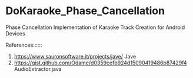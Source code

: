 # DoKaraoke_Phase_Cancellation

Phase Cancellation Implementation of Karaoke Track Creation for Android Devices

References::::::
1) https://www.sauronsoftware.it/projects/jave/ Jave
2) https://gist.github.com/Odame/d0359cefb924d15090419486b87429f4 AudioExtractor.java

